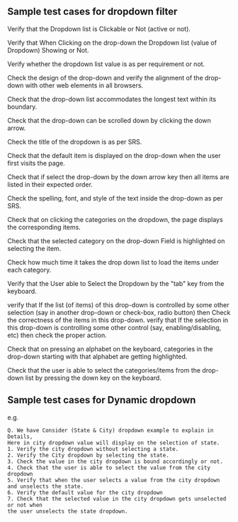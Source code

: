 ## Sample test cases for dropdown filter
Verify that the Dropdown list is Clickable or Not (active or not).

Verify that When Clicking on the drop-down the Dropdown list (value of Dropdown) Showing or Not.

Verify whether the dropdown list value is as per requirement or not.

Check the design of the drop-down and verify the alignment of the drop-down with other web elements in all browsers.

Check that the drop-down list accommodates the longest text within its boundary.

Check that the drop-down can be scrolled down by clicking the down arrow.

Check the title of the dropdown is as per SRS.

Check that the default item is displayed on the drop-down when the user first visits the page.

Check that if select the drop-down by the down arrow key then all items are listed in their expected order.

Check the spelling, font, and style of the text inside the drop-down as per SRS.

Check that on clicking the categories on the dropdown, the page displays the corresponding items.

Check that the selected category on the drop-down Field is highlighted on selecting the item.

Check how much time it takes the drop down list to load the items under each category.

Verify that the User able to Select the Dropdown by the "tab" key from the keyboard.

verify that If the list (of items) of this drop-down is controlled by some other selection (say in another drop-down or check-box, radio button) then Check the correctness of the items in this drop-down.
verify that If the selection in this drop-down is controlling some other control (say, enabling/disabling, etc) then check the proper action.

Check that on pressing an alphabet on the keyboard, categories in the drop-down starting with that alphabet are getting highlighted.

Check that the user is able to select the categories/items from the drop-down list by pressing the down key on the keyboard.

## Sample test cases for Dynamic dropdown
e.g. 
```
Q. We have Consider (State & City) dropdown example to explain in Details, 
Here in city dropdown value will display on the selection of state.
1. Verify the city dropdown without selecting a state.
2. Verify the City dropdown by selecting the state.
3. Check the value in the city dropdown is bound accordingly or not.
4. Check that the user is able to select the value from the city dropdown 
5. Verify that when the user selects a value from the city dropdown and unselects the state.
6. Verify the default value for the city dropdown 
7. Check that the selected value in the city dropdown gets unselected or not when 
the user unselects the state dropdown.
```